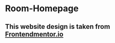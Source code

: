 # Room-Homepage
## This website design is taken from [Frontendmentor.io](https://www.frontendmentor.io/ "Frontend Mentor")

